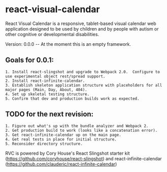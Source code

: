 # react-visual-calendar

React Visual Calendar is a responsive, tablet-based visual calendar web application designed to be used by children and by people with autism or other cognitive or developmental disabilities.

Version: 0.0.0 -- At the moment this is an empty framework.

## Goals for 0.0.1:
    1. Install react-slingshot and upgrade to Webpack 2.0.  Configure to use experimental object rest/spread support.
    2. Install react-infinite-calendar.
    3. Establish skeleton application structure with placeholders for all major pages (Main, Day, About, 404).
    4. Set up skeletal testing structure.
    5. Confirm that dev and production builds work as expected. 

## TODO for the next revision:

    1. Figure out what's up with the bundle analyzer and Webpack 2.
    2. Get production build to work (looks like a concatenation error).
    3. Get react-infinite-calendar up on the main page.
    4. Get real tests in place for initial structure.
    5. Reconsider directory structure.

RVC is powered by Cory House's React Slingshot starter kit (https://github.com/coryhouse/react-slingshot) and react-infinite-calendar (https://github.com/clauderic/react-infinite-calendar) 


